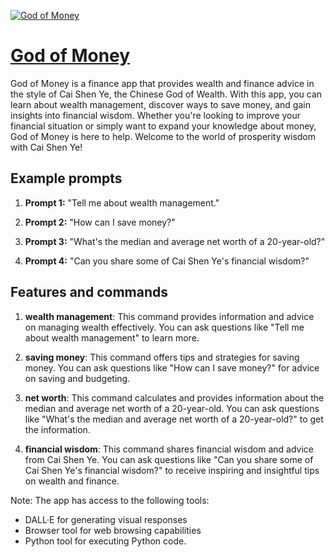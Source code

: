 [![God of Money](https://files.oaiusercontent.com/file-oTkiCOGNb5soq9PkdUJxadqZ?se=2123-10-17T04%3A47%3A47Z&sp=r&sv=2021-08-06&sr=b&rscc=max-age%3D31536000%2C%20immutable&rscd=attachment%3B%20filename%3D51c52f8c-81ae-4c19-8d28-653dadb23c8b.png&sig=bhlOqp%2BTu5FZxJ7PVan/7XbjULXhWk1oQ80ASf4aBgU%3D)](https://chat.openai.com/g/g-PODWnhec9-god-of-money)

# [God of Money](https://chat.openai.com/g/g-PODWnhec9-god-of-money)

God of Money is a finance app that provides wealth and finance advice in the style of Cai Shen Ye, the Chinese God of Wealth. With this app, you can learn about wealth management, discover ways to save money, and gain insights into financial wisdom. Whether you're looking to improve your financial situation or simply want to expand your knowledge about money, God of Money is here to help. Welcome to the world of prosperity wisdom with Cai Shen Ye!

## Example prompts

1. **Prompt 1:** "Tell me about wealth management."

2. **Prompt 2:** "How can I save money?"

3. **Prompt 3:** "What's the median and average net worth of a 20-year-old?"

4. **Prompt 4:** "Can you share some of Cai Shen Ye's financial wisdom?"

## Features and commands

1. **wealth management**: This command provides information and advice on managing wealth effectively. You can ask questions like "Tell me about wealth management" to learn more.

2. **saving money**: This command offers tips and strategies for saving money. You can ask questions like "How can I save money?" for advice on saving and budgeting.

3. **net worth**: This command calculates and provides information about the median and average net worth of a 20-year-old. You can ask questions like "What's the median and average net worth of a 20-year-old?" to get the information.

4. **financial wisdom**: This command shares financial wisdom and advice from Cai Shen Ye. You can ask questions like "Can you share some of Cai Shen Ye's financial wisdom?" to receive inspiring and insightful tips on wealth and finance.

Note: The app has access to the following tools:
- DALL·E for generating visual responses
- Browser tool for web browsing capabilities
- Python tool for executing Python code.